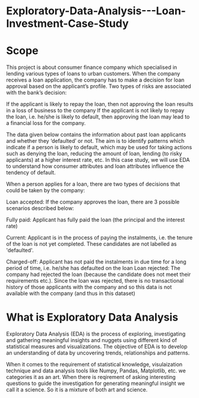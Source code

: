 # Exploratory-Data-Analysis---Loan-Investment-Case-Study
# Scope
This project is about consumer finance company which specialised in lending various types of loans to urban customers. When the company receives a loan application, the company has to make a decision for loan approval based on the applicant’s profile. Two types of risks are associated with the bank’s decision:

If the applicant is likely to repay the loan, then not approving the loan results in a loss of business to the company If the applicant is not likely to repay the loan, i.e. he/she is likely to default, then approving the loan may lead to a financial loss for the company.

The data given below contains the information about past loan applicants and whether they ‘defaulted’ or not. The aim is to identify patterns which indicate if a person is likely to default, which may be used for taking actions such as denying the loan, reducing the amount of loan, lending (to risky applicants) at a higher interest rate, etc. In this case study, we will use EDA to understand how consumer attributes and loan attributes influence the tendency of default.

When a person applies for a loan, there are two types of decisions that could be taken by the company:

Loan accepted: If the company approves the loan, there are 3 possible scenarios described below:

Fully paid: Applicant has fully paid the loan (the principal and the interest rate)

Current: Applicant is in the process of paying the instalments, i.e. the tenure of the loan is not yet completed. These candidates are not labelled as 'defaulted'.

Charged-off: Applicant has not paid the instalments in due time for a long period of time, i.e. he/she has defaulted on the loan Loan rejected: The company had rejected the loan (because the candidate does not meet their requirements etc.). Since the loan was rejected, there is no transactional history of those applicants with the company and so this data is not available with the company (and thus in this dataset)

# What is Exploratory Data Analysis
Exploratory Data Analysis (EDA) is the process of exploring, investigating and gathering meaningful insights and nuggets using different kind of statistical measures and visualizations. The objective of EDA is to develop an understanding of data by uncovering trends, relationships and patterns.

When it comes to the requirement of statistical knowledge, visulaization technique and data analysis tools like Numpy, Pandas, Matplotlib, etc. we categories it as an art. When there is reqirement of asking interesting questions to guide the investigation for generating meaningful insight we call it a science. So it is a mixture of both art and science.
